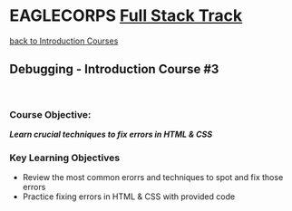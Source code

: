 # **EAGLECORPS** [Full Stack Track](../../README.md)
[back to Introduction Courses](/course/introduction.md)
## Debugging - Introduction Course #3
<br />

### Course Objective:
<em><b>Learn crucial techniques to fix errors in HTML & CSS</b></em><br/>

### Key Learning Objectives
+ Review the most common erorrs and techniques to spot and fix those errors
+ Practice fixing errors in HTML & CSS with provided code